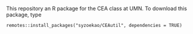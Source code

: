 This repository an R package for the CEA class at UMN. To download this package, type 

```{r}
remotes::install_packages("syzoekao/CEAutil", dependencies = TRUE)
```


